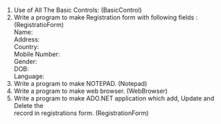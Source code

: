 1) Use of All The Basic Controls: (BasicControl)
2) Write a program to make Registration form with following fields : (RegistratioForm)  
  Name:  
  Address:  
  Country:  
  Mobile Number:  
  Gender:  
  DOB:  
  Language:  
3) Write a program to make NOTEPAD. (Notepad)  
4) Write a program to make web browser. (WebBrowser)  
5) Write a program to make ADO.NET application which add, Update and Delete the  
record in registrations form. (RegistrationForm)  
